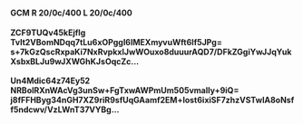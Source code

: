 #### GCM R 20/0c/400 L 20/0c/400
**ZCF9TUQv45kEjfIg**<br/>**Tvlt2VBomNDqq7tLu6xOPggI6lMEXmyvuWft6If5JPg=**<br/>**s+7kGzQscRxpaKi7NxRvpkxlJwWOuxo8duuurAQD7/DFkZGgiYwJJqYukXsbxBLJu9wJXWGhKJsOqcZc...**<br/><br/>
**Un4Mdic64z74Ey52**<br/>**NRBolRXnWAcVg3unSw+FgTxwAWPmUm505vmalIy+9iQ=**<br/>**j8fFFHByg34nGH7XZ9riR9sfUqGAamf2EM+lost6ixiSF7zhzVSTwlA8oNsff5ndcwv/VzLWnT37VYBg...**